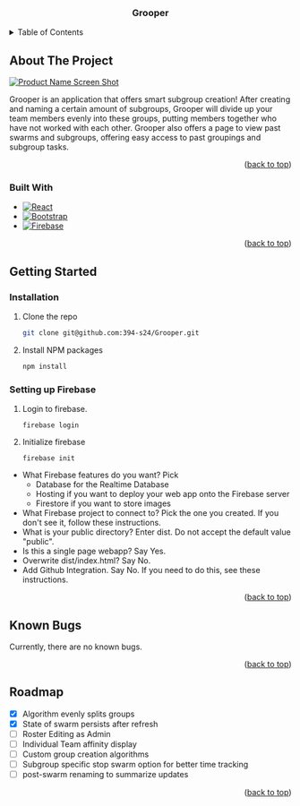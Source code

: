 <!-- Improved compatibility of back to top link: See: https://github.com/othneildrew/Best-README-Template/pull/73 -->
<a name="readme-top"></a>
<!--
*** Thanks for checking out the Best-README-Template. If you have a suggestion
*** that would make this better, please fork the repo and create a pull request
*** or simply open an issue with the tag "enhancement".
*** Don't forget to give the project a star!
*** Thanks again! Now go create something AMAZING! :D
-->



<!-- PROJECT SHIELDS -->
<!--
*** I'm using markdown "reference style" links for readability.
*** Reference links are enclosed in brackets [ ] instead of parentheses ( ).
*** See the bottom of this document for the declaration of the reference variables
*** for contributors-url, forks-url, etc. This is an optional, concise syntax you may use.
*** https://www.markdownguide.org/basic-syntax/#reference-style-links
-->




<!-- PROJECT LOGO -->
<br />
<div align="center">
  <h3 align="center">Grooper</h3>
</div>



<!-- TABLE OF CONTENTS -->
<details>
  <summary>Table of Contents</summary>
  <ol>
    <li>
      <a href="#about-the-project">About The Project</a>
      <ul>
        <li><a href="#built-with">Built With</a></li>
      </ul>
    </li>
    <li>
      <a href="#getting-started">Getting Started</a>
      <ul>
        <li><a href="#installation">Installation</a></li>
        <li><a href="#setting-up-firebase">Setting up Firebase</a></li>
      </ul>
    </li>
    <li><a href="#known-bugs">Known Bugs</a></li>
    <li><a href="#roadmap">Roadmap</a></li>
  </ol>
</details>



<!-- ABOUT THE PROJECT -->
## About The Project

[![Product Name Screen Shot][product-screenshot]](https://i.imgur.com/ADzPw2K.png)

Grooper is an application that offers smart subgroup creation! After creating and naming a certain amount of subgroups, 
Grooper will divide up your team members evenly into these groups, putting members together who have not worked with each other. Grooper also offers a page to view past swarms and subgroups, offering easy access to past groupings and subgroup tasks.


<p align="right">(<a href="#readme-top">back to top</a>)</p>



### Built With

* [![React][React.js]][React-url]
* [![Bootstrap][Bootstrap.com]][Bootstrap-url]
* [![Firebase][Firebase.com]][Firebase-url]

<p align="right">(<a href="#readme-top">back to top</a>)</p>



<!-- GETTING STARTED -->
## Getting Started

### Installation

1. Clone the repo
   ```sh
   git clone git@github.com:394-s24/Grooper.git
   ```
2. Install NPM packages
   ```sh
   npm install
   ```

### Setting up Firebase

1. Login to firebase.
    ```
   firebase login
   ```
2. Initialize firebase
    ```
   firebase init
   ```

* What Firebase features do you want? Pick 
    - Database for the Realtime Database
    - Hosting if you want to deploy your web app onto the Firebase server
    - Firestore if you want to store images
* What Firebase project to connect to? Pick the one you created. If you don't see it, follow these instructions.
* What is your public directory? Enter dist. Do not accept the default value "public".
* Is this a single page webapp? Say Yes.
* Overwrite dist/index.html? Say No.
* Add Github Integration. Say No. If you need to do this, see these instructions.

<p align="right">(<a href="#readme-top">back to top</a>)</p>



<!-- USAGE EXAMPLES -->
## Known Bugs

Currently, there are no known bugs.

<p align="right">(<a href="#readme-top">back to top</a>)</p>



<!-- ROADMAP -->
## Roadmap

- [x] Algorithm evenly splits groups
- [x] State of swarm persists after refresh
- [ ] Roster Editing as Admin
- [ ] Individual Team affinity display
- [ ] Custom group creation algorithms
- [ ] Subgroup specific stop swarm option for better time tracking
- [ ] post-swarm renaming to summarize updates

<p align="right">(<a href="#readme-top">back to top</a>)</p>



<!-- MARKDOWN LINKS & IMAGES -->
<!-- https://www.markdownguide.org/basic-syntax/#reference-style-links -->
[contributors-shield]: https://img.shields.io/github/contributors/othneildrew/Best-README-Template.svg?style=for-the-badge
[contributors-url]: https://github.com/othneildrew/Best-README-Template/graphs/contributors
[forks-shield]: https://img.shields.io/github/forks/othneildrew/Best-README-Template.svg?style=for-the-badge
[forks-url]: https://github.com/othneildrew/Best-README-Template/network/members
[stars-shield]: https://img.shields.io/github/stars/othneildrew/Best-README-Template.svg?style=for-the-badge
[stars-url]: https://github.com/othneildrew/Best-README-Template/stargazers
[issues-shield]: https://img.shields.io/github/issues/othneildrew/Best-README-Template.svg?style=for-the-badge
[issues-url]: https://github.com/othneildrew/Best-README-Template/issues
[license-shield]: https://img.shields.io/github/license/othneildrew/Best-README-Template.svg?style=for-the-badge
[license-url]: https://github.com/othneildrew/Best-README-Template/blob/master/LICENSE.txt
[linkedin-shield]: https://img.shields.io/badge/-LinkedIn-black.svg?style=for-the-badge&logo=linkedin&colorB=555
[linkedin-url]: https://linkedin.com/in/othneildrew
[product-screenshot]: https://i.imgur.com/ADzPw2K.png
[Next.js]: https://img.shields.io/badge/next.js-000000?style=for-the-badge&logo=nextdotjs&logoColor=white
[Next-url]: https://nextjs.org/
[React.js]: https://img.shields.io/badge/React-20232A?style=for-the-badge&logo=react&logoColor=61DAFB
[React-url]: https://reactjs.org/
[Vue.js]: https://img.shields.io/badge/Vue.js-35495E?style=for-the-badge&logo=vuedotjs&logoColor=4FC08D
[Vue-url]: https://vuejs.org/
[Angular.io]: https://img.shields.io/badge/Angular-DD0031?style=for-the-badge&logo=angular&logoColor=white
[Angular-url]: https://angular.io/
[Svelte.dev]: https://img.shields.io/badge/Svelte-4A4A55?style=for-the-badge&logo=svelte&logoColor=FF3E00
[Svelte-url]: https://svelte.dev/
[Laravel.com]: https://img.shields.io/badge/Laravel-FF2D20?style=for-the-badge&logo=laravel&logoColor=white
[Laravel-url]: https://laravel.com
[Bootstrap.com]: https://img.shields.io/badge/Bootstrap-563D7C?style=for-the-badge&logo=bootstrap&logoColor=white
[Bootstrap-url]: https://getbootstrap.com
[JQuery.com]: https://img.shields.io/badge/jQuery-0769AD?style=for-the-badge&logo=jquery&logoColor=white
[JQuery-url]: https://jquery.com 
[Firebase.com]: https://img.shields.io/badge/firebase-a08021?style=for-the-badge&logo=firebase&logoColor=ffcd34
[Firebase-url]: https://firebase.google.com/
